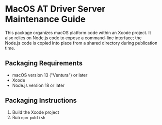 # MacOS AT Driver Server Maintenance Guide

This package organizes macOS platform code within an Xcode project. It also
relies on Node.js code to expose a command-line interface; the Node.js code is
copied into place from a shared directory during publication time.

## Packaging Requirements

- macOS version 13 ("Ventura") or later
- Xcode
- Node.js version 18 or later

## Packaging Instructions

1. Build the Xcode project
2. Run `npm publish`
